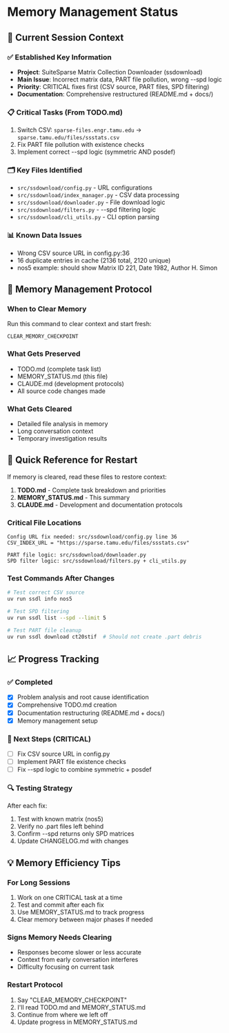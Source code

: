 # Memory Management Status

## 🧠 Current Session Context

### ✅ Established Key Information
- **Project**: SuiteSparse Matrix Collection Downloader (ssdownload)
- **Main Issue**: Incorrect matrix data, PART file pollution, wrong --spd logic
- **Priority**: CRITICAL fixes first (CSV source, PART files, SPD filtering)
- **Documentation**: Comprehensive restructured (README.md + docs/)

### 📋 Critical Tasks (From TODO.md)
1. Switch CSV: `sparse-files.engr.tamu.edu` → `sparse.tamu.edu/files/ssstats.csv`
2. Fix PART file pollution with existence checks
3. Implement correct --spd logic (symmetric AND posdef)

### 🗂️ Key Files Identified
- `src/ssdownload/config.py` - URL configurations
- `src/ssdownload/index_manager.py` - CSV data processing
- `src/ssdownload/downloader.py` - File download logic
- `src/ssdownload/filters.py` - --spd filtering logic
- `src/ssdownload/cli_utils.py` - CLI option parsing

### 📊 Known Data Issues
- Wrong CSV source URL in config.py:36
- 16 duplicate entries in cache (2136 total, 2120 unique)
- nos5 example: should show Matrix ID 221, Date 1982, Author H. Simon

## 🔄 Memory Management Protocol

### When to Clear Memory
Run this command to clear context and start fresh:
```
CLEAR_MEMORY_CHECKPOINT
```

### What Gets Preserved
- TODO.md (complete task list)
- MEMORY_STATUS.md (this file)
- CLAUDE.md (development protocols)
- All source code changes made

### What Gets Cleared
- Detailed file analysis in memory
- Long conversation context
- Temporary investigation results

## 🚨 Quick Reference for Restart

If memory is cleared, read these files to restore context:
1. **TODO.md** - Complete task breakdown and priorities
2. **MEMORY_STATUS.md** - This summary
3. **CLAUDE.md** - Development and documentation protocols

### Critical File Locations
```
Config URL fix needed: src/ssdownload/config.py line 36
CSV_INDEX_URL = "https://sparse.tamu.edu/files/ssstats.csv"

PART file logic: src/ssdownload/downloader.py
SPD filter logic: src/ssdownload/filters.py + cli_utils.py
```

### Test Commands After Changes
```bash
# Test correct CSV source
uv run ssdl info nos5

# Test SPD filtering
uv run ssdl list --spd --limit 5

# Test PART file cleanup
uv run ssdl download ct20stif  # Should not create .part debris
```

## 📈 Progress Tracking

### ✅ Completed
- [x] Problem analysis and root cause identification
- [x] Comprehensive TODO.md creation
- [x] Documentation restructuring (README.md + docs/)
- [x] Memory management setup

### 🚧 Next Steps (CRITICAL)
- [ ] Fix CSV source URL in config.py
- [ ] Implement PART file existence checks
- [ ] Fix --spd logic to combine symmetric + posdef

### 🔍 Testing Strategy
After each fix:
1. Test with known matrix (nos5)
2. Verify no .part files left behind
3. Confirm --spd returns only SPD matrices
4. Update CHANGELOG.md with changes

## 💡 Memory Efficiency Tips

### For Long Sessions
1. Work on one CRITICAL task at a time
2. Test and commit after each fix
3. Use MEMORY_STATUS.md to track progress
4. Clear memory between major phases if needed

### Signs Memory Needs Clearing
- Responses become slower or less accurate
- Context from early conversation interferes
- Difficulty focusing on current task

### Restart Protocol
1. Say "CLEAR_MEMORY_CHECKPOINT"
2. I'll read TODO.md and MEMORY_STATUS.md
3. Continue from where we left off
4. Update progress in MEMORY_STATUS.md
